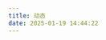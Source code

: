 ```yaml
---
title: 动态
date: 2025-01-19 14:44:22
---
```

<script type="text/javascript" src="https://unpkg.com/artitalk"></script>
<div id="artitalk_main"></div>
<script>
new Artitalk({
    appId: 'S7UqPrUaopC1azLVxojZVzGG-gzGzoHsz', // Your LeanCloud appId
    appKey: 'oOo7hG23Re6RgNzU7uDqST1R', // Your LeanCloud appKey
    serverURL: 'https://s7uqprua.lc-cn-n1-shared.com',
})
</script>
